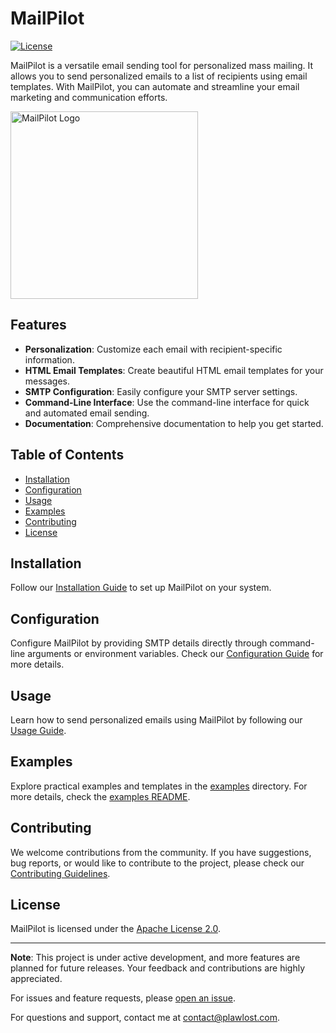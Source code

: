# MailPilot

[![License](https://img.shields.io/badge/license-Apache%202.0-blue.svg)](https://github.com/plawlost/MailPilot/blob/main/LICENSE)

MailPilot is a versatile email sending tool for personalized mass mailing. It allows you to send personalized emails to a list of recipients using email templates. With MailPilot, you can automate and streamline your email marketing and communication efforts.

<img src="https://i.ibb.co/SVg50yx/mailpilot-transparent.png" alt="MailPilot Logo" width="300" height="300">

## Features

- **Personalization**: Customize each email with recipient-specific information.
- **HTML Email Templates**: Create beautiful HTML email templates for your messages.
- **SMTP Configuration**: Easily configure your SMTP server settings.
- **Command-Line Interface**: Use the command-line interface for quick and automated email sending.
- **Documentation**: Comprehensive documentation to help you get started.

## Table of Contents

- [Installation](#installation)
- [Configuration](#configuration)
- [Usage](#usage)
- [Examples](#examples)
- [Contributing](#contributing)
- [License](#license)

## Installation

Follow our [Installation Guide](docs/installation.md) to set up MailPilot on your system.

## Configuration

Configure MailPilot by providing SMTP details directly through command-line arguments or environment variables. Check our [Configuration Guide](docs/configuration.md) for more details.

## Usage

Learn how to send personalized emails using MailPilot by following our [Usage Guide](docs/usage.md).

## Examples

Explore practical examples and templates in the [examples](examples/) directory. For more details, check the [examples README](examples/README.md).

## Contributing

We welcome contributions from the community. If you have suggestions, bug reports, or would like to contribute to the project, please check our [Contributing Guidelines](docs/CONTRIBUTING.md).

## License

MailPilot is licensed under the [Apache License 2.0](LICENSE).

---

**Note**: This project is under active development, and more features are planned for future releases. Your feedback and contributions are highly appreciated.

For issues and feature requests, please [open an issue](https://github.com/plawlost/MailPilot/issues).

For questions and support, contact me at [contact@plawlost.com](mailto:contact@plawlost.com).
